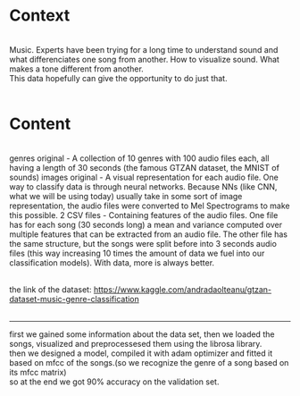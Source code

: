 <h1> Context</h1><br />
Music. Experts have been trying for a long time to understand sound and what differenciates one song from another. How to visualize sound. What makes a tone different from another.<br />
This data hopefully can give the opportunity to do just that.<br /><br />

<h1> Content</h1><br />
genres original - A collection of 10 genres with 100 audio files each, all having a length of 30 seconds (the famous GTZAN dataset, the MNIST of sounds)
images original - A visual representation for each audio file. One way to classify data is through neural networks. Because NNs (like CNN, what we will be using today) usually take in some sort of image representation, the audio files were converted to Mel Spectrograms to make this possible.
2 CSV files - Containing features of the audio files. One file has for each song (30 seconds long) a mean and variance computed over multiple features that can be extracted from an audio file. The other file has the same structure, but the songs were split before into 3 seconds audio files (this way increasing 10 times the amount of data we fuel into our classification models). With data, more is always better.<br /><br />

the link of the dataset: https://www.kaggle.com/andradaolteanu/gtzan-dataset-music-genre-classification<br /><br />

<hr />
first we gained some information about the data set, then we loaded the songs, visualized and preprocessesed them using the librosa library.<br />
then we designed a model, compiled it with adam optimizer and fitted it based on mfcc of the songs.(so we recognize the genre of a song based on its mfcc matrix)<br />
so at the end we got 90% accuracy on the validation set.


